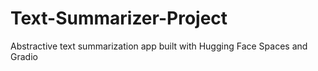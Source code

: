 # Text-Summarizer-Project
Abstractive text summarization app built with Hugging Face Spaces and Gradio
